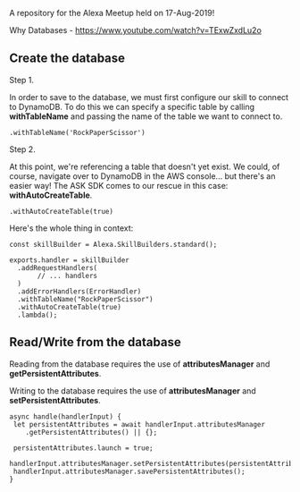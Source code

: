 A repository for the Alexa Meetup held on 17-Aug-2019!

Why Databases - https://www.youtube.com/watch?v=TExwZxdLu2o
  
  
## **Create the database**

Step 1.

In order to save to the database, we must first configure our skill to connect to DynamoDB. To do this we can specify a specific table by calling **withTableName** and passing the name of the table we want to connect to.

  

    .withTableName('RockPaperScissor')



Step 2.

At this point, we're referencing a table that doesn't yet exist. We could, of course, navigate over to DynamoDB in the AWS console... but there's an easier way! The ASK SDK comes to our rescue in this case: **withAutoCreateTable**.

    .withAutoCreateTable(true)

Here's the whole thing in context:

    const skillBuilder = Alexa.SkillBuilders.standard();
    
    exports.handler = skillBuilder
      .addRequestHandlers(
           // ... handlers
      )
      .addErrorHandlers(ErrorHandler)
      .withTableName("RockPaperScissor")
      .withAutoCreateTable(true)
      .lambda();


### 

## **Read/Write from the database**

Reading from the database requires the use of  **attributesManager** and  **getPersistentAttributes**.

Writing to the database requires the use of  **attributesManager** and  **setPersistentAttributes**.

    async handle(handlerInput) {
     let persistentAttributes = await handlerInput.attributesManager
        .getPersistentAttributes() || {};
    
     persistentAttributes.launch = true;
     handlerInput.attributesManager.setPersistentAttributes(persistentAttributes);
     handlerInput.attributesManager.savePersistentAttributes();
    }
